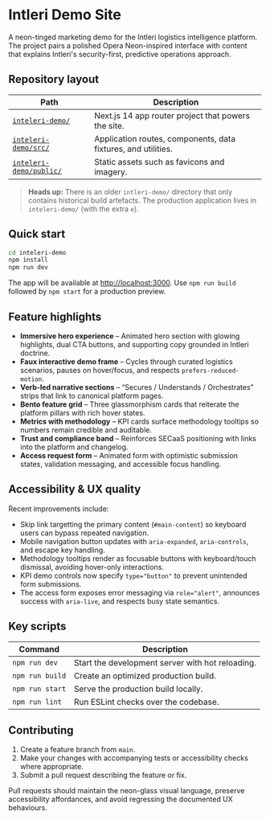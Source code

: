 # Intleri Demo Site

A neon-tinged marketing demo for the Intleri logistics intelligence platform. The project pairs a polished Opera Neon-inspired interface with content that explains Intleri's security-first, predictive operations approach.

## Repository layout

| Path | Description |
| --- | --- |
| [`inteleri-demo/`](inteleri-demo) | Next.js 14 app router project that powers the site. |
| [`inteleri-demo/src/`](inteleri-demo/src) | Application routes, components, data fixtures, and utilities. |
| [`inteleri-demo/public/`](inteleri-demo/public) | Static assets such as favicons and imagery. |

> **Heads up:** There is an older `intleri-demo/` directory that only contains historical build artefacts. The production application lives in `inteleri-demo/` (with the extra `e`).

## Quick start

```bash
cd inteleri-demo
npm install
npm run dev
```

The app will be available at [http://localhost:3000](http://localhost:3000). Use `npm run build` followed by `npm start` for a production preview.

## Feature highlights

- **Immersive hero experience** – Animated hero section with glowing highlights, dual CTA buttons, and supporting copy grounded in Intleri doctrine.
- **Faux interactive demo frame** – Cycles through curated logistics scenarios, pauses on hover/focus, and respects `prefers-reduced-motion`.
- **Verb-led narrative sections** – “Secures / Understands / Orchestrates” strips that link to canonical platform pages.
- **Bento feature grid** – Three glassmorphism cards that reiterate the platform pillars with rich hover states.
- **Metrics with methodology** – KPI cards surface methodology tooltips so numbers remain credible and auditable.
- **Trust and compliance band** – Reinforces SECaaS positioning with links into the platform and changelog.
- **Access request form** – Animated form with optimistic submission states, validation messaging, and accessible focus handling.

## Accessibility & UX quality

Recent improvements include:

- Skip link targetting the primary content (`#main-content`) so keyboard users can bypass repeated navigation.
- Mobile navigation button updates with `aria-expanded`, `aria-controls`, and escape key handling.
- Methodology tooltips render as focusable buttons with keyboard/touch dismissal, avoiding hover-only interactions.
- KPI demo controls now specify `type="button"` to prevent unintended form submissions.
- The access form exposes error messaging via `role="alert"`, announces success with `aria-live`, and respects busy state semantics.

## Key scripts

| Command | Description |
| --- | --- |
| `npm run dev` | Start the development server with hot reloading. |
| `npm run build` | Create an optimized production build. |
| `npm run start` | Serve the production build locally. |
| `npm run lint` | Run ESLint checks over the codebase. |

## Contributing

1. Create a feature branch from `main`.
2. Make your changes with accompanying tests or accessibility checks where appropriate.
3. Submit a pull request describing the feature or fix.

Pull requests should maintain the neon-glass visual language, preserve accessibility affordances, and avoid regressing the documented UX behaviours.

